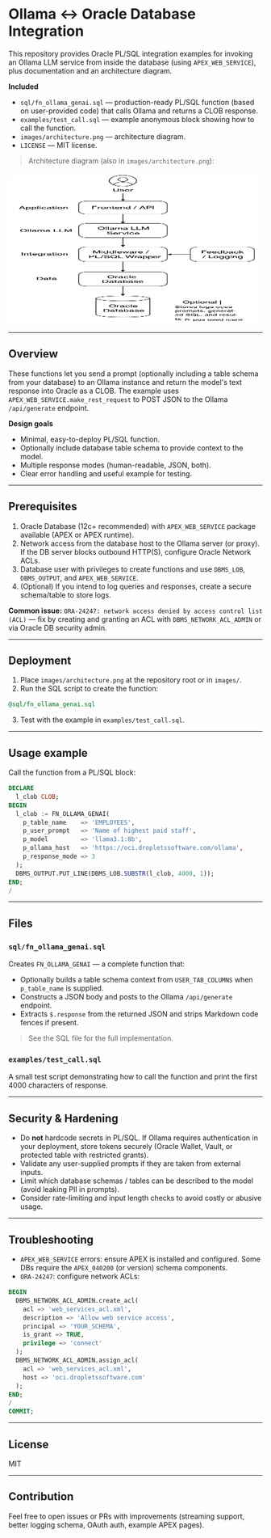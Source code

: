# Ollama ↔ Oracle Database Integration

This repository provides Oracle PL/SQL integration examples for invoking an Ollama LLM service from inside the database (using `APEX_WEB_SERVICE`), plus documentation and an architecture diagram.

**Included**
- `sql/fn_ollama_genai.sql` — production-ready PL/SQL function (based on user-provided code) that calls Ollama and returns a CLOB response.
- `examples/test_call.sql` — example anonymous block showing how to call the function.
- `images/architecture.png` — architecture diagram.
- `LICENSE` — MIT license.

> Architecture diagram (also in `images/architecture.png`):

<img src="img/architecture.png" alt="Architecture" width="500" height="300"/>


---

## Overview

These functions let you send a prompt (optionally including a table schema from your database) to an Ollama instance and return the model's text response into Oracle as a CLOB. The example uses `APEX_WEB_SERVICE.make_rest_request` to POST JSON to the Ollama `/api/generate` endpoint.

**Design goals**
- Minimal, easy-to-deploy PL/SQL function.
- Optionally include database table schema to provide context to the model.
- Multiple response modes (human-readable, JSON, both).
- Clear error handling and useful example for testing.

---

## Prerequisites

1. Oracle Database (12c+ recommended) with `APEX_WEB_SERVICE` package available (APEX or APEX runtime).
2. Network access from the database host to the Ollama server (or proxy). If the DB server blocks outbound HTTP(S), configure Oracle Network ACLs.
3. Database user with privileges to create functions and use `DBMS_LOB`, `DBMS_OUTPUT`, and `APEX_WEB_SERVICE`.
4. (Optional) If you intend to log queries and responses, create a secure schema/table to store logs.

**Common issue:** `ORA-24247: network access denied by access control list (ACL)` — fix by creating and granting an ACL with `DBMS_NETWORK_ACL_ADMIN` or via Oracle DB security admin.

---

## Deployment

1. Place `images/architecture.png` at the repository root or in `images/`.
2. Run the SQL script to create the function:
```sql
@sql/fn_ollama_genai.sql
```
3. Test with the example in `examples/test_call.sql`.

---

## Usage example

Call the function from a PL/SQL block:

```sql
DECLARE
  l_clob CLOB;
BEGIN
  l_clob := FN_OLLAMA_GENAI(
    p_table_name    => 'EMPLOYEES',
    p_user_prompt   => 'Name of highest paid staff',
    p_model         => 'llama3.1:8b',
    p_ollama_host   => 'https://oci.dropletssoftware.com/ollama',
    p_response_mode => 3
  );
  DBMS_OUTPUT.PUT_LINE(DBMS_LOB.SUBSTR(l_clob, 4000, 1));
END;
/
```

---

## Files

### `sql/fn_ollama_genai.sql`
Creates `FN_OLLAMA_GENAI` — a complete function that:
- Optionally builds a table schema context from `USER_TAB_COLUMNS` when `p_table_name` is supplied.
- Constructs a JSON body and posts to the Ollama `/api/generate` endpoint.
- Extracts `$.response` from the returned JSON and strips Markdown code fences if present.

> See the SQL file for the full implementation.

### `examples/test_call.sql`
A small test script demonstrating how to call the function and print the first 4000 characters of response.

---

## Security & Hardening

- Do **not** hardcode secrets in PL/SQL. If Ollama requires authentication in your deployment, store tokens securely (Oracle Wallet, Vault, or protected table with restricted grants).
- Validate any user-supplied prompts if they are taken from external inputs.
- Limit which database schemas / tables can be described to the model (avoid leaking PII in prompts).
- Consider rate-limiting and input length checks to avoid costly or abusive usage.

---

## Troubleshooting

- `APEX_WEB_SERVICE` errors: ensure APEX is installed and configured. Some DBs require the `APEX_040200` (or version) schema components.
- `ORA-24247`: configure network ACLs:
```sql
BEGIN
  DBMS_NETWORK_ACL_ADMIN.create_acl(
    acl => 'web_services_acl.xml',
    description => 'Allow web service access',
    principal => 'YOUR_SCHEMA',
    is_grant => TRUE,
    privilege => 'connect'
  );
  DBMS_NETWORK_ACL_ADMIN.assign_acl(
    acl => 'web_services_acl.xml',
    host => 'oci.dropletssoftware.com'
  );
END;
/
COMMIT;
```

---

## License
MIT

---

## Contribution

Feel free to open issues or PRs with improvements (streaming support, better logging schema, OAuth auth, example APEX pages).
